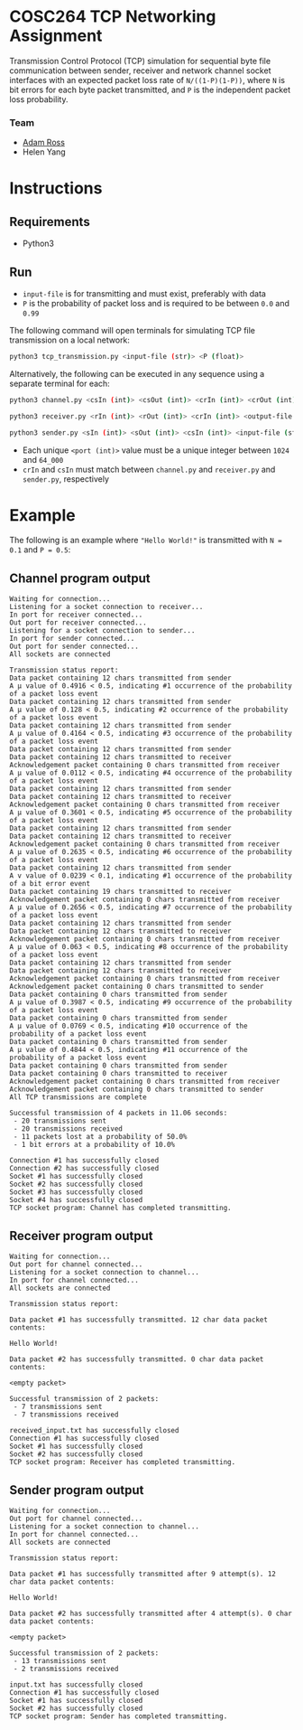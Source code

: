 # COSC264 TCP Networking Assignment

Transmission Control Protocol (TCP) simulation for sequential byte file communication between sender, 
receiver and network channel socket interfaces 
with an expected packet loss rate of `N/((1-P)(1-P))`, 
where `N` is bit errors for each byte packet transmitted, and `P` is the independent packet loss probability.

### Team

* [Adam Ross](https://github.com/r055a)
* Helen Yang

# Instructions

## Requirements

- Python3

## Run


 * `input-file` is for transmitting and must exist, preferably with data
 * `P` is the probability of packet loss and is required to be between `0.0` and `0.99`

The following command will open terminals for simulating TCP file transmission on a local network:
```bash
python3 tcp_transmission.py <input-file (str)> <P (float)>
```

 Alternatively, the following can be executed in any sequence using a separate terminal for each:
 
 ```bash
 python3 channel.py <csIn (int)> <csOut (int)> <crIn (int)> <crOut (int)> <sIn (int)> <rIn (int)> <P (float)>
 ```
 
 ```bash
 python3 receiver.py <rIn (int)> <rOut (int)> <crIn (int)> <output-file (str)>
 ```
 
 ```bash
 python3 sender.py <sIn (int)> <sOut (int)> <csIn (int)> <input-file (str)>
 ```
 
 * Each unique `<port (int)>` value must be a unique integer between `1024` and `64_000`
 * `crIn` and `csIn` must match between `channel.py` and `receiver.py` and `sender.py`, respectively

# Example

The following is an example where `"Hello World!"` is transmitted with `N = 0.1` and `P = 0.5`:

## Channel program output

```
Waiting for connection...
Listening for a socket connection to receiver...
In port for receiver connected...
Out port for receiver connected...
Listening for a socket connection to sender...
In port for sender connected...
Out port for sender connected...
All sockets are connected

Transmission status report: 
Data packet containing 12 chars transmitted from sender
A μ value of 0.4916 < 0.5, indicating #1 occurrence of the probability of a packet loss event
Data packet containing 12 chars transmitted from sender
A μ value of 0.128 < 0.5, indicating #2 occurrence of the probability of a packet loss event
Data packet containing 12 chars transmitted from sender
A μ value of 0.4164 < 0.5, indicating #3 occurrence of the probability of a packet loss event
Data packet containing 12 chars transmitted from sender
Data packet containing 12 chars transmitted to receiver
Acknowledgement packet containing 0 chars transmitted from receiver
A μ value of 0.0112 < 0.5, indicating #4 occurrence of the probability of a packet loss event
Data packet containing 12 chars transmitted from sender
Data packet containing 12 chars transmitted to receiver
Acknowledgement packet containing 0 chars transmitted from receiver
A μ value of 0.3601 < 0.5, indicating #5 occurrence of the probability of a packet loss event
Data packet containing 12 chars transmitted from sender
Data packet containing 12 chars transmitted to receiver
Acknowledgement packet containing 0 chars transmitted from receiver
A μ value of 0.2635 < 0.5, indicating #6 occurrence of the probability of a packet loss event
Data packet containing 12 chars transmitted from sender
A v value of 0.0239 < 0.1, indicating #1 occurrence of the probability of a bit error event
Data packet containing 19 chars transmitted to receiver
Acknowledgement packet containing 0 chars transmitted from receiver
A μ value of 0.2656 < 0.5, indicating #7 occurrence of the probability of a packet loss event
Data packet containing 12 chars transmitted from sender
Data packet containing 12 chars transmitted to receiver
Acknowledgement packet containing 0 chars transmitted from receiver
A μ value of 0.063 < 0.5, indicating #8 occurrence of the probability of a packet loss event
Data packet containing 12 chars transmitted from sender
Data packet containing 12 chars transmitted to receiver
Acknowledgement packet containing 0 chars transmitted from receiver
Acknowledgement packet containing 0 chars transmitted to sender
Data packet containing 0 chars transmitted from sender
A μ value of 0.3987 < 0.5, indicating #9 occurrence of the probability of a packet loss event
Data packet containing 0 chars transmitted from sender
A μ value of 0.0769 < 0.5, indicating #10 occurrence of the probability of a packet loss event
Data packet containing 0 chars transmitted from sender
A μ value of 0.4844 < 0.5, indicating #11 occurrence of the probability of a packet loss event
Data packet containing 0 chars transmitted from sender
Data packet containing 0 chars transmitted to receiver
Acknowledgement packet containing 0 chars transmitted from receiver
Acknowledgement packet containing 0 chars transmitted to sender
All TCP transmissions are complete

Successful transmission of 4 packets in 11.06 seconds:
 - 20 transmissions sent 
 - 20 transmissions received
 - 11 packets lost at a probability of 50.0%
 - 1 bit errors at a probability of 10.0%

Connection #1 has successfully closed
Connection #2 has successfully closed
Socket #1 has successfully closed
Socket #2 has successfully closed
Socket #3 has successfully closed
Socket #4 has successfully closed
TCP socket program: Channel has completed transmitting.
```

## Receiver program output

```
Waiting for connection...
Out port for channel connected...
Listening for a socket connection to channel...
In port for channel connected...
All sockets are connected

Transmission status report: 

Data packet #1 has successfully transmitted. 12 char data packet contents:

Hello World!

Data packet #2 has successfully transmitted. 0 char data packet contents:

<empty packet>

Successful transmission of 2 packets:
 - 7 transmissions sent 
 - 7 transmissions received

received_input.txt has successfully closed
Connection #1 has successfully closed
Socket #1 has successfully closed
Socket #2 has successfully closed
TCP socket program: Receiver has completed transmitting.
```

## Sender program output

```
Waiting for connection...
Out port for channel connected...
Listening for a socket connection to channel...
In port for channel connected...
All sockets are connected

Transmission status report: 

Data packet #1 has successfully transmitted after 9 attempt(s). 12 char data packet contents:

Hello World!

Data packet #2 has successfully transmitted after 4 attempt(s). 0 char data packet contents:

<empty packet>

Successful transmission of 2 packets:
 - 13 transmissions sent 
 - 2 transmissions received

input.txt has successfully closed
Connection #1 has successfully closed
Socket #1 has successfully closed
Socket #2 has successfully closed
TCP socket program: Sender has completed transmitting.
```
